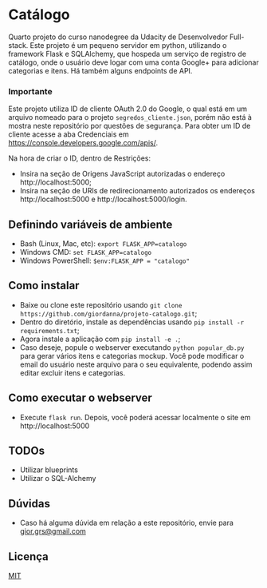 # Catálogo
Quarto projeto do curso nanodegree da Udacity de Desenvolvedor Full-stack.
Este projeto é um pequeno servidor em python, utilizando o framework Flask e SQLAlchemy, que hospeda um serviço de registro de catálogo, onde o usuário deve logar com uma conta Google+ para adicionar categorias e itens. Há também alguns endpoints de API.

### Importante
Este projeto utiliza ID de cliente OAuth 2.0 do Google, o qual está em um arquivo nomeado para o projeto `segredos_cliente.json`, porém não está à mostra neste repositório por questões de segurança. Para obter um ID de cliente acesse a aba Credenciais em https://console.developers.google.com/apis/.

Na hora de criar o ID, dentro de Restrições:
- Insira na seção de Origens JavaScript autorizadas o endereço http://localhost:5000;
- Insira na seção de URIs de redirecionamento autorizados os endereços http://localhost:5000 e http://localhost:5000/login.

## Definindo variáveis de ambiente
- Bash (Linux, Mac, etc): `export FLASK_APP=catalogo`
- Windows CMD: `set FLASK_APP=catalogo`
- Windows PowerShell: `$env:FLASK_APP = "catalogo"`


## Como instalar
- Baixe ou clone este repositório usando `git clone https://github.com/giordanna/projeto-catalogo.git`;
- Dentro do diretório, instale as dependências usando `pip install -r requirements.txt`;
- Agora instale a aplicação com `pip install -e .`;
- Caso deseje, popule o webserver executando `python popular_db.py` para gerar vários itens e categorias mockup. Você pode modificar o email do usuário neste arquivo para o seu equivalente, podendo assim editar excluir itens e categorias.

## Como executar o webserver
- Execute `flask run`. Depois, você poderá acessar localmente o site em http://localhost:5000

## TODOs
- Utilizar blueprints
- Utilizar o SQL-Alchemy

## Dúvidas
 - Caso há alguma dúvida em relação a este repositório, envie para gior.grs@gmail.com

## Licença
[MIT](LICENSE)